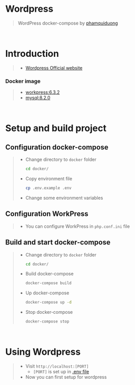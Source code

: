 # Wordpress
> WordPress docker-compose by [phamquiduong](https://github.com/phamquiduong)

<br>

# Introduction
> - [Wordpress Official website](https://wordpress.com/)

### Docker image
> - [workpress:6.3.2](https://hub.docker.com/_/wordpress)
> - [mysql:8.2.0](https://hub.docker.com/_/mysql)

<br>

# Setup and build project
## Configuration docker-compose
> - Change directory to `docker` folder
>   ```bash
>   cd docker/
>   ```
> - Copy environment file
>   ```bash
>   cp .env.example .env
>   ```
> - Change some environment variables

## Configuration WorkPress
> - You can configure WorkPress in `php.conf.ini` file

## Build and start docker-compose
> - Change directory to `docker` folder
>    ```bash
>    cd docker/
>    ```
> - Build docker-compose
>    ```bash
>    docker-compose build
>    ```
> - Up docker-compose
>     ```bash
>     docker-compose up -d
>     ```
> - Stop docker-compose
>     ```bash
>     docker-compose stop
>     ```

<br>

# Using Wordpress
> - Visit `http://localhost:[PORT]`
>   - `[PORT]` is set up in [.env file](#configuration-docker-compose)
> - Now you can first setup for wordpress
